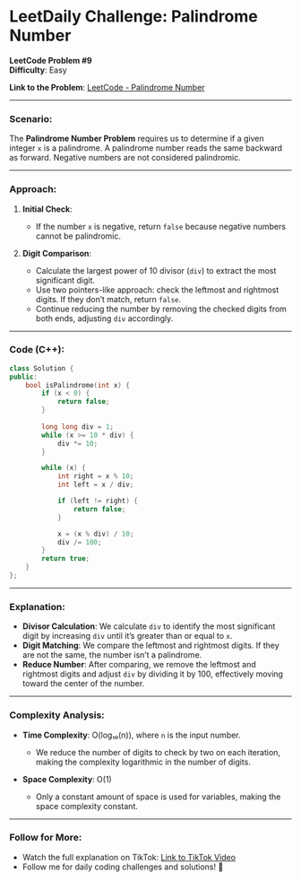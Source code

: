 # LeetDaily Challenge: Palindrome Number

**LeetCode Problem #9**  
**Difficulty**: Easy

**Link to the Problem**: [LeetCode - Palindrome Number](https://leetcode.com/problems/palindrome-number/)

---

### Scenario:
The **Palindrome Number Problem** requires us to determine if a given integer `x` is a palindrome. A palindrome number reads the same backward as forward. Negative numbers are not considered palindromic.

---

### Approach:

1. **Initial Check**:
   - If the number `x` is negative, return `false` because negative numbers cannot be palindromic.

2. **Digit Comparison**:
   - Calculate the largest power of 10 divisor (`div`) to extract the most significant digit.
   - Use two pointers-like approach: check the leftmost and rightmost digits. If they don’t match, return `false`.
   - Continue reducing the number by removing the checked digits from both ends, adjusting `div` accordingly.

---

### Code (C++):

```cpp
class Solution {
public:
    bool isPalindrome(int x) {
        if (x < 0) {
            return false;
        }
        
        long long div = 1;  
        while (x >= 10 * div) {
            div *= 10;
        }

        while (x) {
            int right = x % 10;
            int left = x / div;

            if (left != right) {
                return false;
            }

            x = (x % div) / 10;
            div /= 100;
        }
        return true;
    }
};
```

---

### Explanation:

- **Divisor Calculation**: We calculate `div` to identify the most significant digit by increasing `div` until it’s greater than or equal to `x`.
- **Digit Matching**: We compare the leftmost and rightmost digits. If they are not the same, the number isn’t a palindrome.
- **Reduce Number**: After comparing, we remove the leftmost and rightmost digits and adjust `div` by dividing it by 100, effectively moving toward the center of the number.

---

### Complexity Analysis:

- **Time Complexity**: O(log₁₀(n)), where `n` is the input number.
  - We reduce the number of digits to check by two on each iteration, making the complexity logarithmic in the number of digits.

- **Space Complexity**: O(1)
  - Only a constant amount of space is used for variables, making the space complexity constant.

---

### Follow for More:
- Watch the full explanation on TikTok: [Link to TikTok Video](#)
- Follow me for daily coding challenges and solutions! 🚀
